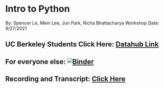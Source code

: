 # Intro to Python
By: Spencer Le, Mein Lee, Jun Park, Richa Bhattacharya
Workshop Date: 9/27/2021

## UC Berkeley Students Click Here: [Datahub Link](http://datahub.berkeley.edu/hub/user-redirect/git-sync?repo=https://github.com/ds-peer-consulting/fa21-intro-to-python-workshop&branch=main&subpath=intro-to-python.ipynb)

## For everyone else: [![Binder](https://mybinder.org/badge_logo.svg)](https://mybinder.org/v2/gh/ds-peer-consulting/fa21-intro-to-python-workshop/HEAD)

## Recording and Transcript: [Click Here](https://drive.google.com/drive/folders/1Kbcg-8BzFHbmqkFU8n5FCYIXvXz07TRn?usp=sharing)


